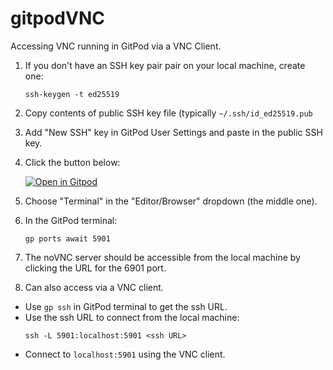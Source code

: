 # gitpodVNC

Accessing VNC running in GitPod via a VNC Client.

1. If you don't have an SSH key pair pair on your local machine, create one:
    ```
    ssh-keygen -t ed25519
    ```
2. Copy contents of public SSH key file (typically `~/.ssh/id_ed25519.pub`
3. Add "New SSH" key in GitPod User Settings and paste in the public SSH key.
4. Click the button below:

   [![Open in Gitpod](https://gitpod.io/button/open-in-gitpod.svg)](https://gitpod.io/#https://github.com/braughtg/gitpodVNC)

6. Choose "Terminal" in the "Editor/Browser" dropdown (the middle one).
7. In the GitPod terminal:
   ```
   gp ports await 5901
   ```
9. The noVNC server should be accessible from the local machine by clicking the URL for the 6901 port.
10. Can also access via a VNC client.
   - Use `gp ssh` in GitPod terminal to get the ssh URL.
   - Use the ssh URL to connect from the local machine:
     ```
     ssh -L 5901:localhost:5901 <ssh URL>
     ```
   - Connect to `localhost:5901` using the VNC client.
